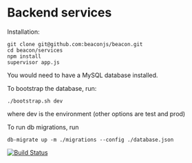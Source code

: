 Backend services
================

Installation:

    git clone git@github.com:beaconjs/beacon.git
    cd beacon/services
    npm install
    supervisor app.js

You would need to have a MySQL database installed.

To bootstrap the database, run:

    ./bootstrap.sh dev

where dev is the environment (other options are test and prod)

To run db migrations, run 

    db-migrate up -m ./migrations --config ./database.json 


[![Build Status](https://api.travis-ci.org/beaconjs/beacon.png)](https://travis-ci.org/beaconjs/beacon)
